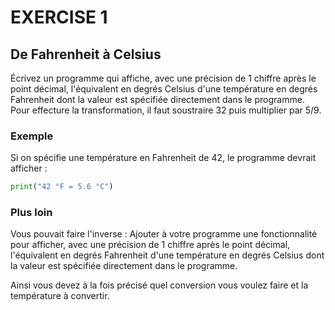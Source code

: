 # EXERCISE 1

## De Fahrenheit à Celsius

Écrivez un programme qui affiche, avec une précision de 1 chiffre après le point décimal, l'équivalent en degrés Celsius d'une température en degrés Fahrenheit dont la valeur est spécifiée directement dans le programme.
Pour effecture la transformation, il faut soustraire 32 puis multiplier par 5/9.

### Exemple

Si on spécifie une température en Fahrenheit de 42, le programme devrait afficher :

```python
print("42 °F = 5.6 °C")
```

### Plus loin

Vous pouvait faire l'inverse : 
Ajouter à votre programme une fonctionnalité pour afficher, avec une précision de 1 chiffre après le point décimal, l'équivalent en degrés Fahrenheit d'une température en degrés Celsius dont la valeur est spécifiée directement dans le programme.

Ainsi vous devez à la fois précisé quel conversion vous voulez faire et la température à convertir.